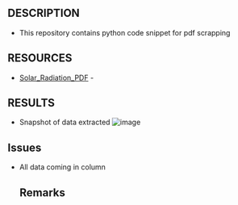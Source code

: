 ## DESCRIPTION

- This repository contains python code snippet for pdf scrapping

## RESOURCES

- [Solar_Radiation_PDF](https://imdpune.gov.in/library/public/Solar%20Radiant%20Energy%20Over%20India.pdf) - 

## RESULTS
- Snapshot of data extracted
![image](https://github.com/user-attachments/assets/95e026f3-0219-43b9-8ebf-10a056dc72f5)

## Issues
- All data coming in column

  ## Remarks
